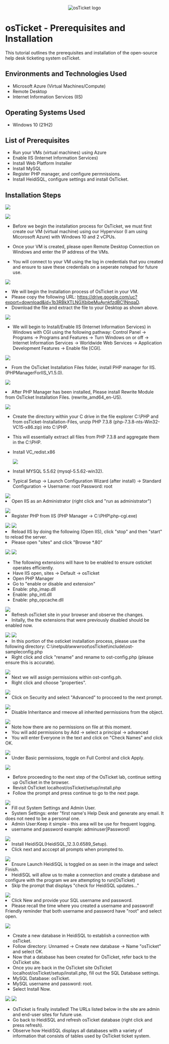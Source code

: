 <p align="center">
<img src="https://i.imgur.com/Clzj7Xs.png" alt="osTicket logo"/>
</p>

<h1>osTicket - Prerequisites and Installation</h1>
This tutorial outlines the prerequisites and installation of the open-source help desk ticketing system osTicket.<br />

<h2>Environments and Technologies Used</h2>

- Microsoft Azure (Virtual Machines/Compute)
- Remote Desktop
- Internet Information Services (IIS)

<h2>Operating Systems Used </h2>

- Windows 10</b> (21H2)

<h2>List of Prerequisites</h2>

- Run your VMs (virtual machines) using Azure 
- Enable IIS (Internet Information Services) 
- Install Web Platform Installer 
- Install MySQL
- Register PHP manager, and configure permnissions.
- Install HeidiSQL, configure settings and install OsTicket.


<h2>Installation Steps</h2>
</p>
<p>
 <img src="https://github.com/user-attachments/assets/51043e25-9ce1-4b73-8953-af76c1e81d30"
   </p>
  <p>
<img src="https://github.com/user-attachments/assets/7a017ee2-01cf-43fc-9e55-b697733658fb"
</p>
<p>
  
- Before we begin the installation process for OsTicket, we must first create our VM (virtual machine) using our Hypervisor (I am using Micorosoft Azure) with Windows 10 and 2 vCPUs. 
  
- Once your VM is created, please open Remote Desktop Connection on Windows and enter the IP address of the VMs.
- You will connect to your VM using the log in credentials that you created and ensure to save these credentials on a seperate notepad for future use.
</p>
<p>
<img src="https://github.com/user-attachments/assets/c0478451-cfdf-4da8-ac22-c067038e3e1a"

- We will begin the Installation process of OsTicket in your VM.
- Please copy the following URL: https://drive.google.com/uc?export=download&id=1b3RBkXTLNGXbibeMuAynkfzdBC1NnqaD.
- Download the file and extract the file to your Desktop as shown above.
<p>
</p>
<img src="https://github.com/user-attachments/assets/09895fc7-b872-4ffc-a4c4-7a114ae301cc" />

- We will begin to Install/Enable IIS (Internet Information Services) in Windows with CGI using the following pathway: Control Panel -> Programs -> Programs and Features -> Turn Windows on or off -> Internet Information Services -> Worldwide Web Services -> Application Development Features -> Enable file [CGI]. 
<p>
<img src="https://github.com/user-attachments/assets/7a256797-f69c-44b1-8ccd-bd61495b4f22"

- From the OsTicket Installation Files folder, install PHP manager for IIS.
(PHPManagerForIIS_V1.5.0).
</p>
<p>
<img src="https://github.com/user-attachments/assets/7655736f-ddc2-4622-8c45-cb7a836c22cb"

- After PHP Manager has been installed, Please install Rewrite Module from OsTicket Installation Files. (rewrite_amd64_en-US).
<p>
</p>
<img src="https://github.com/user-attachments/assets/37b49ba0-6647-4515-9924-a6546f1e964d" />

- Create the directory within your C drive in the file explorer C:\PHP and from osTicket-Installation-Files, unzip PHP 7.3.8 (php-7.3.8-nts-Win32-VC15-x86.zip) into C:\PHP.
- This will essentially extract all files from PHP 7.3.8 and aggregate them in the C:\PHP.
- Install VC_redist.x86
  <p>
   
  </p>
  <img src="https://github.com/user-attachments/assets/cfcdbc21-5ef0-4575-927e-addd424d9ef9"
- Install MYSQL 5.5.62 (mysql-5.5.62-win32).
- Typical Setup -> Launch Configuration Wizard (after install) -> Standard Configuration -> Username: root Password: root 
<p>
</p>
<img src="https://github.com/user-attachments/assets/a007f89b-de43-48de-b022-5052d5d63dfd"
 
- Open IIS as an Administrator (right click and "run as administrator")
<p>
 
</p>
<img src="https://github.com/user-attachments/assets/e4fc2f70-1345-4302-88a6-f56469b1b777"

- Register PHP from IIS (PHP Manager -> C:\PHP\php-cgi.exe)
<p>
 
</p>
<img src="https://github.com/user-attachments/assets/35ad813d-9c1c-4031-946b-33c4c4c5c70d"
 <p>
<img src="https://github.com/user-attachments/assets/ff75ddd0-ca15-49f5-b34d-08bf44707499"

- Reload IIS by doing the following (Open IIS), click "stop" and then "start" to reload the server.
- Please open "sites" and click "Browse *.80"
</p>
<img src="https://github.com/user-attachments/assets/46f1c84f-ace7-4683-9fc2-559711f4bdf5"
 </p>
<img src= "https://github.com/user-attachments/assets/0a4d986c-75fa-4617-9030-e9125b24b547"
 </p>
 
- The following extensions will have to be enabled to ensure osticket operates efficiently. 
- Have IIS open, sites -> Default -> osTicket
- Open PHP Manager
- Go to "enable or disable and extension"
- Enable: php_imap.dll
- Enable: php_intl.dll
- Enable: php_opcache.dll
</p> 
<img src="https://github.com/user-attachments/assets/6094d562-ba51-477e-a91d-99f4757f5c88"
 
- Refresh osTicket site in your browser and observe the changes.
- Initally, the the extensions that were previously disabled should be enabled now.
 </p>
<img src="https://github.com/user-attachments/assets/1f2ec870-23a9-4fc9-93c3-84e3a40bc561"
 </p>
<img src="https://github.com/user-attachments/assets/0b940a30-56d1-40b7-bdce-fa1db8b1d925"

- In this portion of the osticket installation process, please use the following directory: C:\inetpub\wwwroot\osTicket\include\ost-sampleconfig.php
- Right click and click "rename" and rename to ost-config.php (please ensure this is accurate).
</p>
<img src="https://github.com/user-attachments/assets/ab4a28e9-857a-42a7-8b5c-0298eee7f300"

- Next we will assign permissions within ost-config.ph.
- Right click and choose "properties".
</p> 
<img src="https://github.com/user-attachments/assets/64c051b1-dfa8-4198-9ab8-ff18ddc37c03"

- Click on Security and select "Advanced" to procceed to the next prompt.
</p> 
<img src="https://github.com/user-attachments/assets/691bc79a-2274-4d22-9a88-b54140e41647"

- Disable Inheritance and rmeove all inherited permissions from the object.
</p>
<img src="https://github.com/user-attachments/assets/d516374b-552e-41d3-9635-c2c22322895c"

- Note how there are no permissions on file at this moment.
- You will add permissions by Add -> select a principal -> advanced
- You will enter Everyone in the text and click on "Check Names" and click OK.
</p>
<img src="https://github.com/user-attachments/assets/5973a0a1-9170-488f-8b47-eefe99c7ea47"

- Under Basic permissions, toggle on Full Control and click Apply.
</p>
<img src="https://github.com/user-attachments/assets/4cac4034-9e51-443b-9daf-cd10f1f51ed4"
 </p>
 
- Before proceeding to the next step of the OsTicket lab, continue setting up OsTicket in the browser.
- Revisit OsTicket localhost/osTicket/setup/install.php
- Follow the prompt and press continue to go to the next page. 

</p>
 <img src="https://github.com/user-attachments/assets/d24c9417-19f6-4778-b959-b0538c00f645"

 - Fill out System Settings and Admin User.
 - System Settings: enter "first name's Help Desk and generate any email. It does not need to be a personal one.
 - Admin User:Keep it simple  - this area will be use for frequent logging.
 - username and password example: adminuser|Password1
</p>
<img src="https://github.com/user-attachments/assets/7cbeaaf6-cace-413b-ac9d-04853f37b3d8"

- Install HeidiSQL(HeidiSQL_12.3.0.6589_Setup).
- Click next and acccept all prompts when prompted to.
</p>
<img src="https://github.com/user-attachments/assets/da3a1b6c-9d22-411e-b6a5-dfcdbb8a0ad7"

- Ensure Launch HeidiSQL is toggled on as seen in the image and select Finish.
- HeidiSQL will allow us to make a connection and create a database and configure with the program we are attempting to run(OsTicket)
- Skip the prompt that displays "check for HeidiSQL updates..."
</p>
<img src="https://github.com/user-attachments/assets/9206c373-aaf5-4845-a9e7-7fdfa742c2e2"

- Click New and provide your SQL username and password. 
- Please recall the time where you created a username and password! Friendly reminder that both username and password have "root" and select open.
</p> 
<img src="https://github.com/user-attachments/assets/611e40f6-7799-4fb9-9eda-1764073a4d39" />

- Create a new database in HeidiSQL to establish a connection with osTicket.
- Follow directory: Unnamed -> Create new database -> Name "osTicket" and select OK.
- Now that a database has been created for OsTicket, refer back to the OsTicket site.
- Once you are back in the OsTicket site OsTicket localhost/osTicket/setup/install.php, fill out the SQL Database settings.
- MySQL Database: osTicket.
- MySQL username and password: root. 
- Select Install Now.
</p>
<img src="https://github.com/user-attachments/assets/2f8df8b9-a354-4095-9a71-b0c4efb6c8b7"
</p>
<img src="https://github.com/user-attachments/assets/2d95432c-4253-40e8-a19d-659e896c3816"
 </p>
 <p>
  
 - OsTicket is finally installed! The URLs listed below in the site are admin and end-user sites for future use.
 - Go back to HeidiSQL and refresh osTicket database (right click and press refresh).
 - Observe how HeidiSQL displays all databases with a variety of information that consists of tables used by OsTicket ticket system.
 </p>
